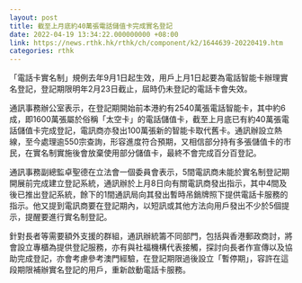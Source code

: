 ```yaml
---
layout: post
title: 截至上月底約40萬張電話儲值卡完成實名登記
date: 2022-04-19 13:34:22.000000000 +08:00
link: https://news.rthk.hk/rthk/ch/component/k2/1644639-20220419.htm
categories: rthk
---
```


「電話卡實名制」規例去年9月1日起生效，用戶上月1日起要為電話智能卡辦理實名登記，登記期限明年2月23日截止，屆時仍未登記的電話卡會失效。

通訊事務辦公室表示，在登記期開始前本港約有2540萬張電話智能卡，其中約6成，即1600萬張屬於俗稱「太空卡」的電話儲值卡，截至上月底已有約40萬張電話儲值卡完成登記，電訊商亦發出100萬張新的智能卡取代舊卡。通訊辦設立熱線，至今處理逾550宗查詢，形容進度符合預期，又相信部分持有多張儲值卡的市民，在實名制實施後會放棄使用部分儲值卡，最終不會完成百分百登記。

通訊事務副總監卓聖德在立法會一個委員會表示，5間電訊商未能於實名制登記期開展前完成建立登記系統，通訊辦於上月8日向有關電訊商發出指示，其中4間及後已推出登記系統，餘下的1間通訊局向其發出暫時吊銷牌照下提供電話卡服務的指示。他又提到電訊商要在登記期內，以短訊或其他方法向用戶發出不少於5個提示，提醒要進行實名制登記。

針對長者等需要額外支援的群組，通訊辦統籌不同部門，包括與香港郵政商討，將會設立專櫃為提供登記服務，亦有與社福機構代表接觸，探討向長者作宣傳以及協助完成登記，亦會考慮參考澳門經驗，在登記期限過後設立「暫停期」，容許在這段期限補辦實名登記的用戶，重新啟動電話卡服務。
